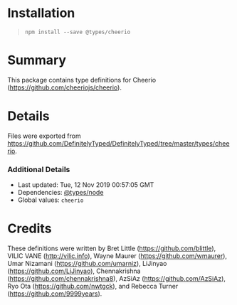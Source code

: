 # Installation
> `npm install --save @types/cheerio`

# Summary
This package contains type definitions for Cheerio (https://github.com/cheeriojs/cheerio).

# Details
Files were exported from https://github.com/DefinitelyTyped/DefinitelyTyped/tree/master/types/cheerio.

### Additional Details
 * Last updated: Tue, 12 Nov 2019 00:57:05 GMT
 * Dependencies: [@types/node](https://npmjs.com/package/@types/node)
 * Global values: `cheerio`

# Credits
These definitions were written by Bret Little (https://github.com/blittle), VILIC VANE (http://vilic.info), Wayne Maurer (https://github.com/wmaurer), Umar Nizamani (https://github.com/umarniz), LiJinyao (https://github.com/LiJinyao), Chennakrishna (https://github.com/chennakrishna8), AzSiAz (https://github.com/AzSiAz), Ryo Ota (https://github.com/nwtgck), and Rebecca Turner (https://github.com/9999years).
